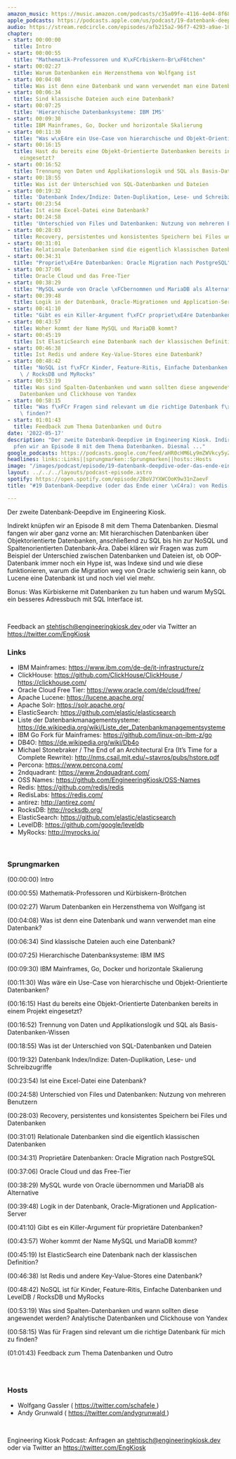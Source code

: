 ```yaml
---
amazon_music: https://music.amazon.com/podcasts/c35a09fe-4116-4e04-8f68-77d61b112e46/episodes/466664d9-49f8-411b-affa-8bde6999c0c8/engineering-kiosk-19-datenbank-deepdive-oder-das-ende-einer-%C3%A4ra-von-redis-bis-clickhouse
apple_podcasts: https://podcasts.apple.com/us/podcast/19-datenbank-deepdive-oder-das-ende-einer-%C3%A4ra-von-redis/id1603082924?i=1000561721993
audio: https://stream.redcircle.com/episodes/afb215a2-96f7-4293-a9ae-10bebd6c483a/stream.mp3
chapter:
- start: 00:00:00
  title: Intro
- start: 00:00:55
  title: "Mathematik-Professoren und K\xFCrbiskern-Br\xF6tchen"
- start: 00:02:27
  title: Warum Datenbanken ein Herzensthema von Wolfgang ist
- start: 00:04:08
  title: Was ist denn eine Datenbank und wann verwendet man eine Datenbank?
- start: 00:06:34
  title: Sind klassische Dateien auch eine Datenbank?
- start: 00:07:25
  title: 'Hierarchische Datenbanksysteme: IBM IMS'
- start: 00:09:30
  title: IBM Mainframes, Go, Docker und horizontale Skalierung
- start: 00:11:30
  title: "Was w\xE4re ein Use-Case von hierarchische und Objekt-Orientierte Datenbanken?"
- start: 00:16:15
  title: Hast du bereits eine Objekt-Orientierte Datenbanken bereits in einem Projekt
    eingesetzt?
- start: 00:16:52
  title: Trennung von Daten und Applikationslogik und SQL als Basis-Datenbanken-Wissen
- start: 00:18:55
  title: Was ist der Unterschied von SQL-Datenbanken und Dateien
- start: 00:19:32
  title: 'Datenbank Index/Indize: Daten-Duplikation, Lese- und Schreibzugriffe'
- start: 00:23:54
  title: Ist eine Excel-Datei eine Datenbank?
- start: 00:24:58
  title: 'Unterschied von Files und Datenbanken: Nutzung von mehreren Benutzern'
- start: 00:28:03
  title: Recovery, persistentes und konsistentes Speichern bei Files und Datenbanken
- start: 00:31:01
  title: Relationale Datenbanken sind die eigentlich klassischen Datenbanken
- start: 00:34:31
  title: "Propriet\xE4re Datenbanken: Oracle Migration nach PostgreSQL"
- start: 00:37:06
  title: Oracle Cloud und das Free-Tier
- start: 00:38:29
  title: "MySQL wurde von Oracle \xFCbernommen und MariaDB als Alternative"
- start: 00:39:48
  title: Logik in der Datenbank, Oracle-Migrationen und Application-Server
- start: 00:41:10
  title: "Gibt es ein Killer-Argument f\xFCr propriet\xE4re Datenbanken?"
- start: 00:43:57
  title: Woher kommt der Name MySQL und MariaDB kommt?
- start: 00:45:19
  title: Ist ElasticSearch eine Datenbank nach der klassischen Definition?
- start: 00:46:38
  title: Ist Redis und andere Key-Value-Stores eine Datenbank?
- start: 00:48:42
  title: "NoSQL ist f\xFCr Kinder, Feature-Ritis, Einfache Datenbanken und LevelDB\
    \ / RocksDB und MyRocks"
- start: 00:53:19
  title: Was sind Spalten-Datenbanken und wann sollten diese angewendet werden? Analytische
    Datenbanken und Clickhouse von Yandex
- start: 00:58:15
  title: "Was f\xFCr Fragen sind relevant um die richtige Datenbank f\xFCr mich zu\
    \ finden?"
- start: 01:01:43
  title: Feedback zum Thema Datenbanken und Outro
date: '2022-05-17'
description: "Der zweite Datenbank-Deepdive im Engineering Kiosk. Indirekt kn\xFC\
  pfen wir an Episode 8 mit dem Thema Datenbanken. Diesmal ..."
google_podcasts: https://podcasts.google.com/feed/aHR0cHM6Ly9mZWVkcy5yZWRjaXJjbGUuY29tLzBlY2ZkZmQ3LWZkYTEtNGMzZC05NTE1LTQ3NjcyN2Y5ZGY1ZQ/episode/OGIzZWIwNTYtMjVlMy00MWUzLTk0ZjMtZWZhNDAwOTdiNmZi?sa=X&ved=0CAUQkfYCahcKEwi4xMSxj4L4AhUAAAAAHQAAAAAQNQ
headlines: links::Links||sprungmarken::Sprungmarken||hosts::Hosts
image: "/images/podcast/episode/19-datenbank-deepdive-oder-das-ende-einer-\xE4ra-von-redis-bis-clickhouse.jpg"
layout: ../../../layouts/podcast-episode.astro
spotify: https://open.spotify.com/episode/2BoVJYXWCOoK9w31nZaevF
title: "#19 Datenbank-Deepdive (oder das Ende einer \xC4ra): von Redis bis ClickHouse"

---
```


<p>
   Der zweite Datenbank-Deepdive im Engineering Kiosk.
  </p>
  <p>
   Indirekt knüpfen wir an Episode 8 mit dem Thema Datenbanken. Diesmal fangen wir aber ganz vorne an: Mit hierarchischen Datenbanken über Objektorientierte Datenbanken, anschließend zu SQL bis hin zur NoSQL und Spaltenorientierten Datenbank-Ära. Dabei klären wir Fragen was zum Beispiel der Unterschied zwischen Datenbanken und Dateien ist, ob OOP-Datenbank immer noch ein Hype ist, was Indexe sind und wie diese funktionieren, warum die Migration weg von Oracle schwierig sein kann, ob Lucene eine Datenbank ist und noch viel viel mehr.
  </p>
  <p>
   Bonus: Was Kürbiskerne mit Datenbanken zu tun haben und warum MySQL ein besseres Adressbuch mit SQL Interface ist.
  </p>
  <p>
   <br/>
  </p>
  <p>
   Feedback an
   <a href="mailto:stehtisch@engineeringkiosk.dev" rel="nofollow">
    stehtisch@engineeringkiosk.dev
   </a>
   oder via Twitter an
   <a href="https://twitter.com/EngKiosk" rel="nofollow">
    https://twitter.com/EngKiosk
   </a>
  </p>
  <h3 id="links">
   Links
  </h3>
  <ul>
   <li>
    IBM Mainframes:
    <a href="https://www.ibm.com/de-de/it-infrastructure/z" rel="nofollow">
     https://www.ibm.com/de-de/it-infrastructure/z
    </a>
   </li>
   <li>
    ClickHouse:
    <a href="https://github.com/ClickHouse/ClickHouse" rel="nofollow">
     https://github.com/ClickHouse/ClickHouse
    </a>
    /
    <a href="https://clickhouse.com/" rel="nofollow">
     https://clickhouse.com/
    </a>
   </li>
   <li>
    Oracle Cloud Free Tier:
    <a href="https://www.oracle.com/de/cloud/free/" rel="nofollow">
     https://www.oracle.com/de/cloud/free/
    </a>
   </li>
   <li>
    Apache Lucene:
    <a href="https://lucene.apache.org/" rel="nofollow">
     https://lucene.apache.org/
    </a>
   </li>
   <li>
    Apache Solr:
    <a href="https://solr.apache.org/" rel="nofollow">
     https://solr.apache.org/
    </a>
   </li>
   <li>
    ElasticSearch:
    <a href="https://github.com/elastic/elasticsearch" rel="nofollow">
     https://github.com/elastic/elasticsearch
    </a>
   </li>
   <li>
    Liste der Datenbankmanagementsysteme:
    <a href="https://de.wikipedia.org/wiki/Liste_der_Datenbankmanagementsysteme" rel="nofollow">
     https://de.wikipedia.org/wiki/Liste_der_Datenbankmanagementsysteme
    </a>
   </li>
   <li>
    IBM Go Fork für Mainframes:
    <a href="https://github.com/linux-on-ibm-z/go" rel="nofollow">
     https://github.com/linux-on-ibm-z/go
    </a>
   </li>
   <li>
    DB4O:
    <a href="https://de.wikipedia.org/wiki/Db4o" rel="nofollow">
     https://de.wikipedia.org/wiki/Db4o
    </a>
   </li>
   <li>
    Michael Stonebraker / The End of an Architectural Era (It’s Time for a Complete Rewrite):
    <a href="http://nms.csail.mit.edu/~stavros/pubs/hstore.pdf" rel="nofollow">
     http://nms.csail.mit.edu/~stavros/pubs/hstore.pdf
    </a>
   </li>
   <li>
    Percona:
    <a href="https://www.percona.com/" rel="nofollow">
     https://www.percona.com/
    </a>
   </li>
   <li>
    2ndquadrant:
    <a href="https://www.2ndquadrant.com/" rel="nofollow">
     https://www.2ndquadrant.com/
    </a>
   </li>
   <li>
    OSS Names:
    <a href="https://github.com/EngineeringKiosk/OSS-Names" rel="nofollow">
     https://github.com/EngineeringKiosk/OSS-Names
    </a>
   </li>
   <li>
    Redis:
    <a href="https://github.com/redis/redis" rel="nofollow">
     https://github.com/redis/redis
    </a>
   </li>
   <li>
    RedisLabs:
    <a href="https://redis.com/" rel="nofollow">
     https://redis.com/
    </a>
   </li>
   <li>
    antirez:
    <a href="http://antirez.com/" rel="nofollow">
     http://antirez.com/
    </a>
   </li>
   <li>
    RocksDB:
    <a href="http://rocksdb.org/" rel="nofollow">
     http://rocksdb.org/
    </a>
   </li>
   <li>
    ElasticSearch:
    <a href="https://github.com/elastic/elasticsearch" rel="nofollow">
     https://github.com/elastic/elasticsearch
    </a>
   </li>
   <li>
    LevelDB:
    <a href="https://github.com/google/leveldb" rel="nofollow">
     https://github.com/google/leveldb
    </a>
   </li>
   <li>
    MyRocks:
    <a href="http://myrocks.io/" rel="nofollow">
     http://myrocks.io/
    </a>
   </li>
  </ul>
  <p>
   <br/>
  </p>
  <h3 id="sprungmarken">
   Sprungmarken
  </h3>
  <p>
   (00:00:00) Intro
  </p>
  <p>
   (00:00:55) Mathematik-Professoren und Kürbiskern-Brötchen
  </p>
  <p>
   (00:02:27) Warum Datenbanken ein Herzensthema von Wolfgang ist
  </p>
  <p>
   (00:04:08) Was ist denn eine Datenbank und wann verwendet man eine Datenbank?
  </p>
  <p>
   (00:06:34) Sind klassische Dateien auch eine Datenbank?
  </p>
  <p>
   (00:07:25) Hierarchische Datenbanksysteme: IBM IMS
  </p>
  <p>
   (00:09:30) IBM Mainframes, Go, Docker und horizontale Skalierung
  </p>
  <p>
   (00:11:30) Was wäre ein Use-Case von hierarchische und Objekt-Orientierte Datenbanken?
  </p>
  <p>
   (00:16:15) Hast du bereits eine Objekt-Orientierte Datenbanken bereits in einem Projekt eingesetzt?
  </p>
  <p>
   (00:16:52) Trennung von Daten und Applikationslogik und SQL als Basis-Datenbanken-Wissen
  </p>
  <p>
   (00:18:55) Was ist der Unterschied von SQL-Datenbanken und Dateien
  </p>
  <p>
   (00:19:32) Datenbank Index/Indize: Daten-Duplikation, Lese- und Schreibzugriffe
  </p>
  <p>
   (00:23:54) Ist eine Excel-Datei eine Datenbank?
  </p>
  <p>
   (00:24:58) Unterschied von Files und Datenbanken: Nutzung von mehreren Benutzern
  </p>
  <p>
   (00:28:03) Recovery, persistentes und konsistentes Speichern bei Files und Datenbanken
  </p>
  <p>
   (00:31:01) Relationale Datenbanken sind die eigentlich klassischen Datenbanken
  </p>
  <p>
   (00:34:31) Proprietäre Datenbanken: Oracle Migration nach PostgreSQL
  </p>
  <p>
   (00:37:06) Oracle Cloud und das Free-Tier
  </p>
  <p>
   (00:38:29) MySQL wurde von Oracle übernommen und MariaDB als Alternative
  </p>
  <p>
   (00:39:48) Logik in der Datenbank, Oracle-Migrationen und Application-Server
  </p>
  <p>
   (00:41:10) Gibt es ein Killer-Argument für proprietäre Datenbanken?
  </p>
  <p>
   (00:43:57) Woher kommt der Name MySQL und MariaDB kommt?
  </p>
  <p>
   (00:45:19) Ist ElasticSearch eine Datenbank nach der klassischen Definition?
  </p>
  <p>
   (00:46:38) Ist Redis und andere Key-Value-Stores eine Datenbank?
  </p>
  <p>
   (00:48:42) NoSQL ist für Kinder, Feature-Ritis, Einfache Datenbanken und LevelDB / RocksDB und MyRocks
  </p>
  <p>
   (00:53:19) Was sind Spalten-Datenbanken und wann sollten diese angewendet werden? Analytische Datenbanken und Clickhouse von Yandex
  </p>
  <p>
   (00:58:15) Was für Fragen sind relevant um die richtige Datenbank für mich zu finden?
  </p>
  <p>
   (01:01:43) Feedback zum Thema Datenbanken und Outro
  </p>
  <h3>
   <br/>
  </h3>
  <h3 id="hosts">
   Hosts
  </h3>
  <ul>
   <li>
    Wolfgang Gassler (
    <a href="https://twitter.com/schafele" rel="nofollow">
     https://twitter.com/schafele
    </a>
    )
   </li>
   <li>
    Andy Grunwald (
    <a href="https://twitter.com/andygrunwald" rel="nofollow">
     https://twitter.com/andygrunwald
    </a>
    )
   </li>
  </ul>
  <p>
   <br/>
  </p>
  <p>
   Engineering Kiosk Podcast: Anfragen an
   <a href="mailto:stehtisch@engineeringkiosk.dev" rel="nofollow">
    stehtisch@engineeringkiosk.dev
   </a>
   oder via Twitter an
   <a href="https://twitter.com/EngKiosk" rel="nofollow">
    https://twitter.com/EngKiosk
   </a>
  </p>
